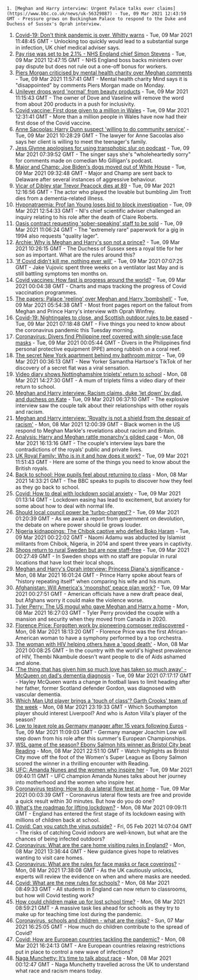 
    1. [Meghan and Harry interview: Urgent Palace talks over claims](https://www.bbc.co.uk/news/uk-56329887) - Tue, 09 Mar 2021 12:43:59 GMT - Pressure grows on Buckingham Palace to respond to the Duke and Duchess of Sussex's Oprah interview.
1. [Covid-19: Don't think pandemic is over, Whitty warns](https://www.bbc.co.uk/news/health-56334902) - Tue, 09 Mar 2021 11:48:45 GMT - Unlocking too quickly would lead to a substantial surge in infection, UK chief medical adviser says.
1. [Pay rise was set to be 2.1% - NHS England chief Simon Stevens](https://www.bbc.co.uk/news/uk-politics-56260038) - Tue, 09 Mar 2021 12:47:15 GMT - NHS England boss backs ministers over pay dispute but does not rule out a one-off bonus for workers.
1. [Piers Morgan criticised by mental health charity over Meghan comments](https://www.bbc.co.uk/news/entertainment-arts-56334082) - Tue, 09 Mar 2021 11:57:41 GMT - Mental health charity Mind says it is "disappointed" by comments Piers Morgan made on Monday.
1. [Unilever drops word 'normal' from beauty products](https://www.bbc.co.uk/news/business-56331524) - Tue, 09 Mar 2021 11:15:43 GMT - The owner of Dove and Vaseline will remove the word from about 200 products in a push for inclusivity.
1. [Covid vaccine: First dose given to a million in Wales](https://www.bbc.co.uk/news/uk-wales-56311109) - Tue, 09 Mar 2021 12:31:41 GMT - More than a million people in Wales have now had their first dose of the Covid vaccine.
1. [Anne Sacoolas: Harry Dunn suspect 'willing to do community service'](https://www.bbc.co.uk/news/uk-england-northamptonshire-56326406) - Tue, 09 Mar 2021 10:28:29 GMT - The lawyer for Anne Sacoolas also says her client is willing to meet the teenager's family.
1. [Jess Glynne apologises for using transphobic slur on podcast](https://www.bbc.co.uk/news/newsbeat-56329180) - Tue, 09 Mar 2021 07:39:52 GMT - The singer says she's "wholeheartedly sorry" for comments made on comedian Mo Gilligan's podcast.
1. [Major and Champ: Joe Biden's dogs moved out of White House](https://www.bbc.co.uk/news/world-us-canada-56331268) - Tue, 09 Mar 2021 09:32:48 GMT - Major and Champ are sent back to Delaware after several instances of aggressive behaviour.
1. [Vicar of Dibley star Trevor Peacock dies at 89](https://www.bbc.co.uk/news/entertainment-arts-56332163) - Tue, 09 Mar 2021 12:16:56 GMT - The actor who played the lovable but bumbling Jim Trott dies from a dementia-related illness.
1. [Hyponatraemia: Prof Ian Young loses bid to block investigation](https://www.bbc.co.uk/news/uk-northern-ireland-56323889) - Tue, 09 Mar 2021 12:54:33 GMT - NI's chief scientific adviser challenged an inquiry relating to his role after the death of Claire Roberts.
1. [Oasis contract requesting 'sober-speaking' staff to be sold](https://www.bbc.co.uk/news/uk-england-derbyshire-56333110) - Tue, 09 Mar 2021 11:06:24 GMT - The "extremely rare" paperwork for a gig in 1994 also requests "quality lager".
1. [Archie: Why is Meghan and Harry's son not a prince?](https://www.bbc.co.uk/news/uk-56325934) - Tue, 09 Mar 2021 10:26:15 GMT - The Duchess of Sussex sees a royal title for her son as important. What are the rules around this?
1. ['If Covid didn't kill me, nothing ever will'](https://www.bbc.co.uk/news/health-56324826) - Tue, 09 Mar 2021 07:07:25 GMT - Jake Vujovic spent three weeks on a ventilator last May and is still battling symptoms ten months on.
1. [Covid vaccines: How fast is progress around the world?](https://www.bbc.co.uk/news/world-56237778) - Tue, 09 Mar 2021 00:04:38 GMT - Charts and maps tracking the progress of Covid vaccination programmes.
1. [The papers: Palace 'reeling' over Meghan and Harry 'bombshell'](https://www.bbc.co.uk/news/blogs-the-papers-56328870) - Tue, 09 Mar 2021 05:54:38 GMT - Most front pages report on the fallout from Meghan and Prince Harry's interview with Oprah Winfrey.
1. [Covid-19: Nightingales to close, and Scottish outdoor rules to be eased](https://www.bbc.co.uk/news/uk-56330465) - Tue, 09 Mar 2021 07:18:48 GMT - Five things you need to know about the coronavirus pandemic this Tuesday morning.
1. [Coronavirus: Divers find Philippine reef covered with single-use face masks](https://www.bbc.co.uk/news/world-asia-56322369) - Tue, 09 Mar 2021 00:05:44 GMT - Divers in the Philippines find personal protective equipment (PPE) among rubbish on a coral reef.
1. [The secret New York apartment behind my bathroom mirror](https://www.bbc.co.uk/news/world-us-canada-56324046) - Tue, 09 Mar 2021 00:36:13 GMT - New Yorker Samantha Hartsoe's TikTok of her discovery of a secret flat was a viral sensation.
1. [Video diary shows Nottinghamshire triplets' return to school](https://www.bbc.co.uk/news/uk-england-nottinghamshire-56324013) - Mon, 08 Mar 2021 14:27:30 GMT - A mum of triplets films a video diary of their return to school.
1. [Meghan and Harry interview: Racism claims, duke 'let down' by dad, and duchess on Kate](https://www.bbc.co.uk/news/uk-56316659) - Tue, 09 Mar 2021 06:37:10 GMT - The explosive interview saw the couple talk about their relationships with other royals and racism.
1. [Meghan and Harry interview: 'Royalty is not a shield from the despair of racism'](https://www.bbc.co.uk/news/world-us-canada-56320101) - Mon, 08 Mar 2021 12:00:39 GMT - Black women in the US respond to Meghan Markle's revelations about racism and Britain.
1. [Analysis: Harry and Meghan rattle monarchy's gilded cage](https://www.bbc.co.uk/news/uk-56326048) - Mon, 08 Mar 2021 16:13:16 GMT - The couple's interview lays bare the contradictions of the royals' public and private lives.
1. [UK Royal Family: Who is in it and how does it work?](https://www.bbc.co.uk/news/uk-56201331) - Tue, 09 Mar 2021 11:51:43 GMT - Here are some of the things you need to know about the British royals.
1. [Back to school: How pupils feel about returning to class](https://www.bbc.co.uk/news/uk-england-suffolk-56321188) - Mon, 08 Mar 2021 14:33:21 GMT - The BBC speaks to pupils to discover how they feel as they go back to school.
1. [Covid: How to deal with lockdown social anxiety](https://www.bbc.co.uk/news/newsbeat-56323453) - Tue, 09 Mar 2021 01:13:14 GMT - Lockdown easing has lead to excitement, but anxiety for some about how to deal with normal life.
1. [Should local council power be 'turbo-charged'?](https://www.bbc.co.uk/news/uk-politics-56324395) - Tue, 09 Mar 2021 01:20:39 GMT - As we await a report from government on devolution, the debate on where power should lie grows louder.
1. [Nigeria kidnappings: The Chibok captive who defied Boko Haram](https://www.bbc.co.uk/news/world-africa-56321789) - Tue, 09 Mar 2021 00:22:02 GMT - Naomi Adamu was abducted by Islamist militants from Chibok, Nigeria, in 2014 and spent three years in captivity.
1. [Shops return to rural Sweden but are now staff-free](https://www.bbc.co.uk/news/business-56237988) - Tue, 09 Mar 2021 00:27:49 GMT - In Sweden shops with no staff are popular in rural locations that have lost their local shops.
1. [Meghan and Harry's Oprah interview: Princess Diana's significance](https://www.bbc.co.uk/news/newsbeat-49905596) - Mon, 08 Mar 2021 16:01:24 GMT - Prince Harry spoke about fears of "history repeating itself" when comparing his wife and his mum.
1. [Afghanistan: Will America's 'moonshot' peace plan work?](https://www.bbc.co.uk/news/world-asia-56322062) - Tue, 09 Mar 2021 00:27:51 GMT - American officials have a new draft peace deal, but Afghans worry it could make the violence worse.
1. [Tyler Perry: The US mogul who gave Meghan and Harry a home](https://www.bbc.co.uk/news/world-us-canada-56320290) - Mon, 08 Mar 2021 16:27:03 GMT - Tyler Perry provided the couple with a mansion and security when they moved from Canada in 2020.
1. [Florence Price: Forgotten work by pioneering composer rediscovered](https://www.bbc.co.uk/news/entertainment-arts-56322440) - Mon, 08 Mar 2021 18:13:20 GMT - Florence Price was the first African-American woman to have a symphony performed by a top orchestra.
1. [The woman with HIV helping others have a 'good death'](https://www.bbc.co.uk/news/stories-56282751) - Mon, 08 Mar 2021 00:08:25 GMT - In the country with the world's highest prevalence of HIV, Thembi Nkambule doesn't want people to die of Aids ashamed and alone.
1. ['The thing that has given him so much love has taken so much away' - McQueen on dad's dementia diagnosis](https://www.bbc.co.uk/sport/football/56324874) - Tue, 09 Mar 2021 07:17:17 GMT - Hayley McQueen wants a change in football laws to limit heading after her father, former Scotland defender Gordon, was diagnosed with vascular dementia.
1. [Which Man Utd player brings a 'touch of class'? Garth Crooks' team of the week](https://www.bbc.co.uk/sport/football/56324917) - Mon, 08 Mar 2021 23:19:33 GMT - Which Southampton player should interest Liverpool? And who is Aston Villa's player of the season?
1. [Low to leave role as Germany manager after 15 years following Euros](https://www.bbc.co.uk/sport/football/56331011) - Tue, 09 Mar 2021 11:09:03 GMT - Germany manager Joachim Low will step down from his role after this summer's European Championships.
1. [WSL game of the season? Ebony Salmon hits winner as Bristol City beat Reading](https://www.bbc.co.uk/sport/av/football/56329080) - Mon, 08 Mar 2021 22:51:10 GMT - Watch highlights as Bristol City move off the foot of the Women's Super League as Ebony Salmon scored the winner in a thrilling encounter with Reading.
1. [UFC: Amanda Nunes and the women who inspire her](https://www.bbc.co.uk/sport/av/mixed-martial-arts/56327713) - Tue, 09 Mar 2021 09:40:11 GMT - UFC champion Amanda Nunes talks about her journey into motherhood and the women who inspire her.
1. [Coronavirus testing: How to do a lateral flow test at home](https://www.bbc.co.uk/news/health-56326456) - Tue, 09 Mar 2021 00:03:39 GMT - Coronavirus lateral flow tests are free and provide a quick result within 30 minutes. But how do you do one?
1. [What's the roadmap for lifting lockdown?](https://www.bbc.co.uk/news/explainers-52530518) - Mon, 08 Mar 2021 09:09:11 GMT - England has entered the first stage of its lockdown easing with millions of children back at school.
1. [Covid: Can you catch the virus outside?](https://www.bbc.co.uk/news/explainers-55680305) - Fri, 05 Feb 2021 14:07:04 GMT - The risks of catching Covid indoors are well-known, but what are the chances of being infected outdoors?
1. [Coronavirus: What are the care home visiting rules in England?](https://www.bbc.co.uk/news/explainers-53503712) - Mon, 08 Mar 2021 13:36:44 GMT - New guidance gives hope to relatives wanting to visit care homes.
1. [Coronavirus: What are the rules for face masks or face coverings?](https://www.bbc.co.uk/news/health-51205344) - Mon, 08 Mar 2021 17:38:08 GMT - As the UK cautiously unlocks, experts will review the evidence on when and where masks are needed.
1. [Covid: What are the new rules for schools?](https://www.bbc.co.uk/news/education-51643556) - Mon, 08 Mar 2021 08:49:33 GMT - All students in England can now return to classrooms, but how will Covid testing work?
1. [How could children make up for lost school time?](https://www.bbc.co.uk/news/explainers-55938837) - Mon, 08 Mar 2021 08:59:21 GMT - A massive task lies ahead for schools as they try to make up for teaching time lost during the pandemic.
1. [Coronavirus, schools and children - what are the risks?](https://www.bbc.co.uk/news/health-52003804) - Sun, 07 Mar 2021 16:25:05 GMT - How much do children contribute to the spread of Covid?
1. [Covid: How are European countries tackling the pandemic?](https://www.bbc.co.uk/news/explainers-53640249) - Mon, 08 Mar 2021 16:24:13 GMT - Are European countries relaxing restrictions put in place to control a new wave of infections?
1. [Naga Munchetty: It’s time to talk about race](https://www.bbc.co.uk/news/stories-56253480) - Mon, 08 Mar 2021 00:12:47 GMT - Naga Munchetty travelled across the UK to understand what race and racism means today.

